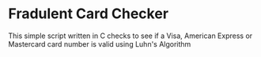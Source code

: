 # Fradulent Card Checker
This simple script written in C checks to see if a Visa, American Express or Mastercard card number is valid using Luhn's Algorithm
